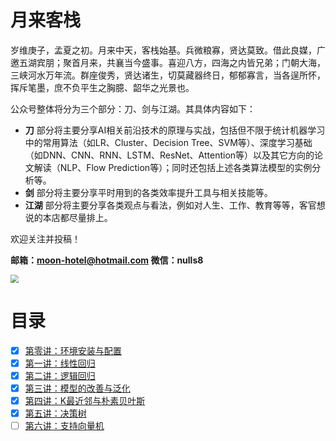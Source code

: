 # 月来客栈

岁维庚子，孟夏之初。月来中天，客栈始基。兵微粮寡，贤达莫致。借此良媒，广邀五湖宾朋；聚首月来，共襄当今盛事。喜迎八方，四海之内皆兄弟；门朝大海，三峡河水万年流。群座俊秀，贤达诸生，切莫藏器终日，郁郁寡言，当各逞所怀，挥斥笔墨，庶不负平生之胸臆、韶华之光景也。

公众号整体将分为三个部分：刀、剑与江湖。其具体内容如下：

- **刀** 部分将主要分享AI相关前沿技术的原理与实战，包括但不限于统计机器学习中的常用算法（如LR、Cluster、Decision Tree、SVM等）、深度学习基础（如DNN、CNN、RNN、LSTM、ResNet、Attention等）以及其它方向的论文解读（NLP、Flow Prediction等）；同时还包括上述各类算法模型的实例分析等。
- **剑** 部分将主要分享平时用到的各类效率提升工具与相关技能等。
- **江湖** 部分将主要分享各类观点与看法，例如对人生、工作、教育等等，客官想说的本店都尽量排上。

欢迎关注并投稿！

**邮箱：moon-hotel@hotmail.com  微信：nulls8**

<img src="https://moonhotel.oss-cn-shanghai.aliyuncs.com/images/000000.png" style="zoom:80%;" />

# 目录

- [x] [第零讲：环境安装与配置](./00_Configuration/README.md)
- [x] [第一讲：线性回归 ](./01_LinearRegression/README.md)
- [x] [第二讲：逻辑回归](./02_LogisticRegression/README.md)
- [x] [第三讲：模型的改善与泛化](./03_ModelOptimization/README.md)
- [x] [第四讲：K最近邻与朴素贝叶斯](./04_KNNAndNaiveBayes/README.md)
- [x] [第五讲：决策树](./05_DecisionTree/README.md)
- [ ] [第六讲：支持向量机](./07_SupportVectorMachine/README.md)